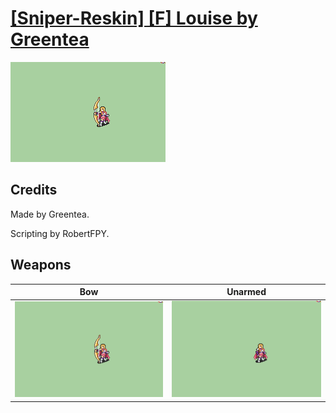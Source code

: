 # [\[Sniper-Reskin\] \[F\] Louise by Greentea](./)
 

<img src="./5.%20Bow/Bow_000.png" alt="[Sniper-Reskin] [F] Louise by Greentea standing" />

## Credits

Made by Greentea.

Scripting by RobertFPY.

## Weapons
 

|Bow |Unarmed |
|  :---: | :---: |
| <img alt="Bow animation" src="./5.%20Bow/Bow.gif" /> | <img alt="Unarmed animation" src="./8.%20Unarmed/Unarmed.gif" /> |
